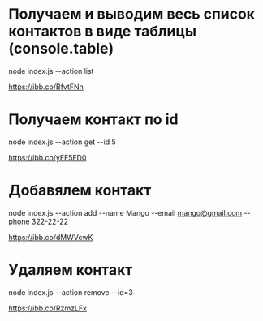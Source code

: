 # Получаем и выводим весь список контактов в виде таблицы (console.table)

node index.js --action list

https://ibb.co/BfvtFNn

# Получаем контакт по id

node index.js --action get --id 5

https://ibb.co/yFF5FD0

# Добавялем контакт

node index.js --action add --name Mango --email mango@gmail.com --phone 322-22-22

https://ibb.co/dMWVcwK

# Удаляем контакт

node index.js --action remove --id=3

https://ibb.co/RzmzLFx

